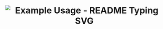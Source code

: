 <h1 align="center">
  <img src="https://readme-typing-svg.demolab.com/?lines=Hi+There%F0%9F%91%8B%F0%9F%8F%BB...!+;I'm+Rugved+Jalit&font=Fira%20Code&center=true&weight=700&height=50&duration=3000&pause=1000&color=58A6FF" alt="Example Usage - README Typing SVG">
</h1>
